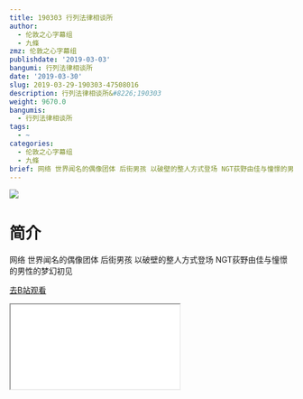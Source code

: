 ```yaml
---
title: 190303 行列法律相谈所
author:
  - 伦敦之心字幕组
  - 九條
zmz: 伦敦之心字幕组
publishdate: '2019-03-03'
bangumi: 行列法律相谈所
date: '2019-03-30'
slug: 2019-03-29-190303-47508016
description: 行列法律相谈所&#8226;190303
weight: 9670.0
bangumis:
  - 行列法律相谈所
tags:
  - ~
categories:
  - 伦敦之心字幕组
  - 九條
brief: 网络 世界闻名的偶像团体 后街男孩 以破壁的整人方式登场 NGT荻野由佳与憧憬的男性的梦幻初见
---
```

![](https://i.imgur.com/FIOm1X7.jpg)
# 简介  
网络
世界闻名的偶像团体 后街男孩 以破壁的整人方式登场 NGT荻野由佳与憧憬的男性的梦幻初见  

[去B站观看](https://www.bilibili.com/video/av47508016/)
<div class ="resp-container"><iframe class="testiframe" src="//player.bilibili.com/player.html?aid=47508016"", scrolling="no", allowfullscreen="true" > </iframe></div> 
